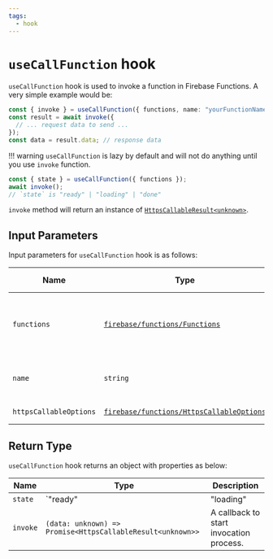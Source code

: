 ```yaml
---
tags:
  - hook
---
```


# `useCallFunction` hook

`useCallFunction` hook is used to invoke a function in Firebase Functions. A very simple example would be:

```typescript
const { invoke } = useCallFunction({ functions, name: "yourFunctionName" });
const result = await invoke({
  // ... request data to send ...
});
const data = result.data; // response data
```

!!! warning
    `useCallFunction` is lazy by default and will not do anything until you use `invoke` function.

```typescript
const { state } = useCallFunction({ functions });
await invoke();
// `state` is "ready" | "loading" | "done"
```

`invoke` method will return an instance of [`HttpsCallableResult<unknown>`][HttpsCallableResultRefDoc].

## Input Parameters

Input parameters for `useCallFunction` hook is as follows:

| Name | Type | Description | Required | Default Value |
|---|---|---|---|---|
| `functions` | [`firebase/functions/Functions`][FunctionsRefDoc] | Reference to the Firebase Functions service instance. | ✅ | - |
| `name` | `string` | The name of the function to be called. | ✅ | - |
| `httpsCallableOptions` | [`firebase/functions/HttpsCallableOptions`][HttpsCallableOptionsRefDoc] | The options for callable. | ❌ | `undefined` |

## Return Type

`useCallFunction` hook returns an object with properties as below:

| Name | Type | Description |
|---|---|---|
| `state` | `"ready" | "loading" | "done"` | The state of the invocation process. |
| `invoke` | `(data: unknown) => Promise<HttpsCallableResult<unknown>>` | A callback to start invocation process. |

[FunctionsRefDoc]: https://firebase.google.com/docs/reference/js/functions.functions
[HttpsCallableOptionsRefDoc]: https://firebase.google.com/docs/reference/js/functions.httpscallableoptions
[HttpsCallableResultRefDoc]: https://firebase.google.com/docs/reference/js/functions.httpscallableresult